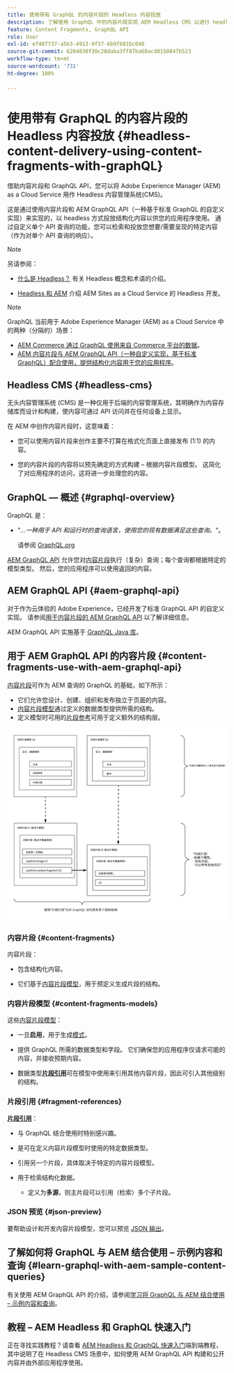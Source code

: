 ```yaml
---
title: 使用带有 GraphQL 的内容片段的 Headless 内容投放
description: 了解使用 GraphQL 中的内容片段实现 AEM Headless CMS 以进行 headless 内容投放的基本概念。
feature: Content Fragments, GraphQL API
role: User
exl-id: ef48f737-a5b3-4913-9f37-6b9f681bc048
source-git-commit: 6204830f30c28daba3ff87ba60acd0150847b523
workflow-type: tm+mt
source-wordcount: '731'
ht-degree: 100%

---
```


# 使用带有 GraphQL 的内容片段的 Headless 内容投放 {#headless-content-delivery-using-content-fragments-with-graphQL}

借助内容片段和 GraphQL API，您可以将 Adobe Experience Manager (AEM) as a Cloud Service 用作 Headless 内容管理系统(CMS)。

这是通过使用内容片段和 AEM GraphQL API（一种基于标准 GraphQL 的自定义实现）来实现的，以 headless 方式投放结构化内容以供您的应用程序使用。 通过自定义单个 API 查询的功能，您可以检索和投放您想要/需要呈现的特定内容（作为对单个 API 查询的响应）。

>[!NOTE]
>
>另请参阅：
>
>* [什么是 Headless？](/help/headless/what-is-headless.md) 有关 Headless 概念和术语的介绍。
>
>* [Headless 和 AEM](/help/headless/introduction.md) 介绍 AEM Sites as a Cloud Service 的 Headless 开发。


>[!NOTE]
>
>GraphQL 当前用于 Adobe Experience Manager (AEM) as a Cloud Service 中的两种（分隔的）场景：
>
>* [AEM Commerce 通过 GraphQL 使用来自 Commerce 平台的数据](/help/commerce-cloud/integrating/magento.md)。
>* [AEM 内容片段与 AEM GraphQL API（一种自定义实现，基于标准 GraphQL）配合使用，提供结构化内容用于您的应用程序](/help/headless/graphql-api/content-fragments.md)。


## Headless CMS {#headless-cms}

无头内容管理系统 (CMS) 是一种仅用于后端的内容管理系统，其明确作为内容存储库而设计和构建，使内容可通过 API 访问并在任何设备上显示。

在 AEM 中创作内容片段时，这意味着：

* 您可以使用内容片段来创作主要不打算在格式化页面上直接发布 (1:1) 的内容。

* 您的内容片段的内容将以预先确定的方式构建 – 根据内容片段模型。 这简化了对应用程序的访问，这将进一步处理您的内容。

## GraphQL — 概述 {#graphql-overview}

GraphQL 是：

* ”*...一种用于 API 和运行时的查询语言，使用您的现有数据满足这些查询。*“。

   请参阅 [GraphQL.org](https://graphql.org)

[AEM GraphQL API](#aem-graphql-api) 允许您对[内容片段](/help/sites-cloud/administering/content-fragments/content-fragments.md)执行（复杂）查询；每个查询都根据特定的模型类型。 然后，您的应用程序可以使用返回的内容。

## AEM GraphQL API {#aem-graphql-api}

对于作为云体验的 Adobe Experience，已经开发了标准 GraphQL API 的自定义实现。 请参阅[用于内容片段的 AEM GraphQL API](/help/headless/graphql-api/content-fragments.md) 以了解详细信息。

AEM GraphQL API 实施基于 [GraphQL Java 库](https://graphql.org/code/#java)。

## 用于 AEM GraphQL API 的内容片段 {#content-fragments-use-with-aem-graphql-api}

[内容片段](#content-fragments)可作为 AEM 查询的 GraphQL 的基础，如下所示：

* 它们允许您设计、创建、组织和发布独立于页面的内容。
* [内容片段模型](#content-fragments-models)通过定义的数据类型提供所需的结构。
* 定义模型时可用的[片段参考](#fragment-references)可用于定义额外的结构层。

![与 GraphQL 一起使用的内容片段](assets/cfm-nested-01.png "与 GraphQL 一起使用的内容片段")

### 内容片段 {#content-fragments}

内容片段：

* 包含结构化内容。

* 它们基于[内容片段模型](#content-fragments-models)，用于预定义生成片段的结构。

### 内容片段模型 {#content-fragments-models}

这些[内容片段模型](/help/sites-cloud/administering/content-fragments/content-fragments-models.md)：

* 一旦&#x200B;**启用**，用于生成[模式](https://graphql.org/learn/schema/)。

* 提供 GraphQL 所需的数据类型和字段。 它们确保您的应用程序仅请求可能的内容，并接收预期内容。

* 数据类型&#x200B;**[片段引用](#fragment-references)**&#x200B;可在模型中使用来引用其他内容片段，因此可引入其他级别的结构。

### 片段引用 {#fragment-references}

**[片段引用](/help/sites-cloud/administering/content-fragments/content-fragments-models.md#fragment-reference-nested-fragments)**：

* 与 GraphQL 结合使用时特别感兴趣。

* 是可在定义内容片段模型时使用的特定数据类型。

* 引用另一个片段，具体取决于特定的内容片段模型。

* 用于检索结构化数据。

   * 定义为&#x200B;**多源**，则主片段可以引用（检索）多个子片段。

### JSON 预览 {#json-preview}

要帮助设计和开发内容片段模型，您可以预览 [JSON 输出](/help/sites-cloud/administering/content-fragments/content-fragments-json-preview.md)。

## 了解如何将 GraphQL 与 AEM 结合使用 – 示例内容和查询 {#learn-graphql-with-aem-sample-content-queries}

有关使用 AEM GraphQL API 的介绍，请参阅[学习将 GraphQL 与 AEM 结合使用 – 示例内容和查询](/help/headless/graphql-api/sample-queries.md)。

## 教程 – AEM Headless 和 GraphQL 快速入门

正在寻找实践教程？请查看 [AEM Headless 和 GraphQL 快速入门](https://experienceleague.adobe.com/docs/experience-manager-learn/getting-started-with-aem-headless/graphql/overview.html)端到端教程，其中说明了在 Headless CMS 场景中，如何使用 AEM GraphQL API 构建和公开内容并由外部应用程序使用。

